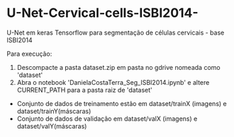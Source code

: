# U-Net-Cervical-cells-ISBI2014-
U-Net em keras Tensorflow para segmentação de células cervicais - base ISBI2014

Para execução:
  1)  Descompacte a pasta dataset.zip em pasta no gdrive nomeada como 'dataset'
  2)  Abra o notebook 'DanielaCostaTerra_Seg_ISBI2014.ipynb' e altere CURRENT_PATH para a pasta raiz de 'dataset'
 
  - Conjunto de dados de treinamento estão em dataset/trainX (imagens) e dataset/trainY(máscaras)
  - Conjunto de dados de validação em dataset/valX (imagens) e dataset/valY(máscaras)
  
